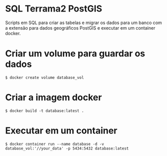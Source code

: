 # SQL Terrama2 PostGIS

Scripts em SQL para criar as tabelas e migrar os dados para um banco com a extensão para dados geográficos PostGIS e executar em um container docker.

# Criar um volume para guardar os dados
```
$ docker create volume database_vol
```

# Criar a imagem docker
```
$ docker build -t database:latest .
```

# Executar em um container
```
$ docker container run --name database -d -v database_vol:'//your_data' -p 5434:5432 database:latest
```